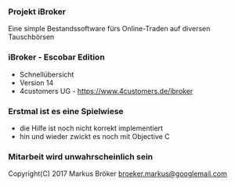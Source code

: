 ### Projekt iBroker ###

Eine simple Bestandssoftware fürs Online-Traden auf diversen Tauschbörsen

### iBroker - Escobar Edition ###

* Schnellübersicht
* Version 14
* 4customers UG - https://www.4customers.de/ibroker

### Erstmal ist es eine Spielwiese ###

* die Hilfe ist noch nicht korrekt implementiert
* hin und wieder zwickt es noch mit Objective C 

### Mitarbeit wird unwahrscheinlich sein ###

Copyright(C) 2017 Markus Bröker <broeker.markus@googlemail.com>
